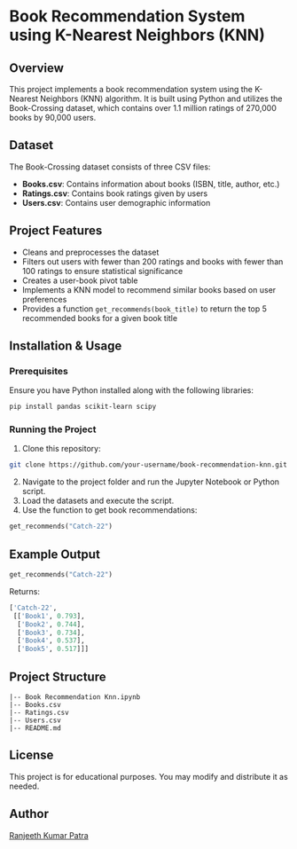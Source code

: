 # Book Recommendation System using K-Nearest Neighbors (KNN)

## Overview
This project implements a book recommendation system using the K-Nearest Neighbors (KNN) algorithm. It is built using Python and utilizes the Book-Crossing dataset, which contains over 1.1 million ratings of 270,000 books by 90,000 users.

## Dataset
The Book-Crossing dataset consists of three CSV files:
- **Books.csv**: Contains information about books (ISBN, title, author, etc.)
- **Ratings.csv**: Contains book ratings given by users
- **Users.csv**: Contains user demographic information

## Project Features
- Cleans and preprocesses the dataset
- Filters out users with fewer than 200 ratings and books with fewer than 100 ratings to ensure statistical significance
- Creates a user-book pivot table
- Implements a KNN model to recommend similar books based on user preferences
- Provides a function `get_recommends(book_title)` to return the top 5 recommended books for a given book title

## Installation & Usage
### Prerequisites
Ensure you have Python installed along with the following libraries:
```bash
pip install pandas scikit-learn scipy
```

### Running the Project
1. Clone this repository:
```bash
git clone https://github.com/your-username/book-recommendation-knn.git
```
2. Navigate to the project folder and run the Jupyter Notebook or Python script.
3. Load the datasets and execute the script.
4. Use the function to get book recommendations:
```python
get_recommends("Catch-22")
```

## Example Output
```python
get_recommends("Catch-22")
```
Returns:
```python
['Catch-22',
 [['Book1', 0.793],
  ['Book2', 0.744],
  ['Book3', 0.734],
  ['Book4', 0.537],
  ['Book5', 0.517]]]
```

## Project Structure
```
|-- Book Recommendation Knn.ipynb
|-- Books.csv
|-- Ratings.csv
|-- Users.csv
|-- README.md
```

## License
This project is for educational purposes. You may modify and distribute it as needed.

## Author
[Ranjeeth Kumar Patra](https://github.com/your-username)

